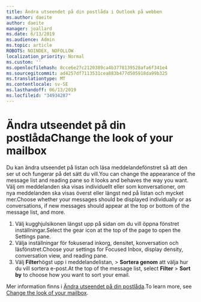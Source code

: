 ```yaml
---
title: Ändra utseendet på din postlåda i Outlook på webben
ms.author: daeite
author: daeite
manager: joallard
ms.date: 6/13/2019
ms.audience: Admin
ms.topic: article
ROBOTS: NOINDEX, NOFOLLOW
localization_priority: Normal
ms.custom: ''
ms.openlocfilehash: 8cce6e27c2120389ca4b3778139528afa6f341e4
ms.sourcegitcommit: ad4257df7113531cea883b477d505918da99b325
ms.translationtype: MT
ms.contentlocale: sv-SE
ms.lasthandoff: 06/13/2019
ms.locfileid: "34934287"
---
```

# <a name="change-the-look-of-your-mailbox"></a><span data-ttu-id="95a7d-102">Ändra utseendet på din postlåda</span><span class="sxs-lookup"><span data-stu-id="95a7d-102">Change the look of your mailbox</span></span>

<span data-ttu-id="95a7d-103">Du kan ändra utseendet på listan och läsa meddelandefönstret så att den ser ut och fungerar på det sätt du vill.</span><span class="sxs-lookup"><span data-stu-id="95a7d-103">You can change the appearance of the message list and reading pane so it looks and behaves the way you want.</span></span> <span data-ttu-id="95a7d-104">Välj om meddelanden ska visas individuellt eller som konversationer, om nya meddelanden ska visas överst eller längst ned på listan och mycket mer.</span><span class="sxs-lookup"><span data-stu-id="95a7d-104">Choose whether your messages should be displayed individually or as conversations, if new messages should appear at the top or bottom of the message list, and more.</span></span>

1. <span data-ttu-id="95a7d-105">Välj kugghjulsikonen längst upp på sidan om du vill öppna fönstret inställningar.</span><span class="sxs-lookup"><span data-stu-id="95a7d-105">Select the gear icon at the top of the page to open the Settings pane.</span></span>
1. <span data-ttu-id="95a7d-106">Välja inställningar för fokuserad inkorg, densitet, konversation och läsfönstret.</span><span class="sxs-lookup"><span data-stu-id="95a7d-106">Choose your settings for Focused Inbox, display density, conversation view, and reading pane.</span></span>
1. <span data-ttu-id="95a7d-107">Välj **Filter**högst upp i meddelandelistan, > **Sortera genom** att välja hur du vill sortera e-post.</span><span class="sxs-lookup"><span data-stu-id="95a7d-107">At the top of the message list, select **Filter** > **Sort by** to choose how you want to sort your email.</span></span>

<span data-ttu-id="95a7d-108">Mer information finns i [Ändra utseendet på din postlåda](https://support.office.com/article/b41c2ecb-f23c-42b3-b7f8-659646d5e58c).</span><span class="sxs-lookup"><span data-stu-id="95a7d-108">To learn more, see [Change the look of your mailbox](https://support.office.com/article/b41c2ecb-f23c-42b3-b7f8-659646d5e58c).</span></span>